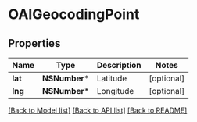 # OAIGeocodingPoint

## Properties
Name | Type | Description | Notes
------------ | ------------- | ------------- | -------------
**lat** | **NSNumber*** | Latitude | [optional] 
**lng** | **NSNumber*** | Longitude | [optional] 

[[Back to Model list]](../README.md#documentation-for-models) [[Back to API list]](../README.md#documentation-for-api-endpoints) [[Back to README]](../README.md)


